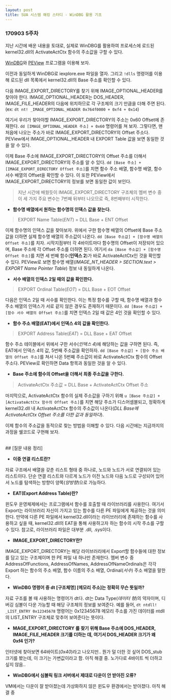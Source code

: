 ```yaml
---
layout: post
title: SUA 시스템 해킹 스터디 - WinDBG 활용 기초
---
```


### 170903 5주차

지난 시간에 배운 내용을 토대로, 실제로 WinDBG를 활용하여 프로세스에 로드된 kernel32.dll의 ActivateActCtx 함수의 주소값을 구할 수 있다.

[WinDBG](https://developer.microsoft.com/ko-kr/windows/hardware/windows-driver-kit)와 [PEView](http://wjradburn.com/software/) 프로그램을 이용해 보자.

이전과 동일하게 WinDBG로 iexplore.exe 파일을 열자. 그리고 `!dlls` 명령어를 이용해 로드된 dll 목록에서 kernel32.dll의 Base 주소를 확인할 수 있다.

다음 IMAGE_EXPORT_DIRECTORY를 찾기 위해 IMAGE_OPTIONAL_HEADER를 찾아야 한다. IMAGE_OPTIONAL_HEADER는 DOS_HEADER, IMAGE_FILE_HEADER의 다음에 위치하므로 각 구조체의 크기 만큼을 더해 주면 된다. (ex: `dt nt! _IMAGE_OPTIONAL_HEADER 0x764f0000 + 0xf4 + 0x14`)

여기서 우리가 찾아야할 IMAGE_EXPORT_DIRECTORY의 주소는 0x60 Offset에 존재한다. `dd [IMAGE_OPTIONAL_HEADER 주소] + 0x60` 명령어를 쳐 보자. 그렇다면, 맨 처음에 나오는 주소가 바로 IMAGE_EXPORT_DIRECTORY의 Offset 주소다. PEView에서 IMAGE_OPTIONAL_HEADER 내 EXPORT Table 값을 보면 동일한 것을 알 수 있다.

이제 Base 주소에 IMAGE_EXPORT_DIRECTORY의 Offset 주소를 더해서 IMAGE_EXPORT_DIRECTORY의 주소를 알 수 있다. `dd [Base 주소] + [IMAGE_EXPORT_DIRECTORY Offset 주소]`를 치면 함수 주소 배열, 함수명 배열, 함수 서수 배열의 Offset을 확인할 수 있다. 이 또한 PEView에서 IMAGE_EXPORT_DIRECTORY의 정보를 보면 동일한 값이 보인다.
> 지난 시간에 배웠듯이 IMAGE_EXPORT_DIRECTORY 구조체의 멤버 변수 중 이 세 가지 주요 변수는 7번째 뒤부터 나오므로 즉, 8번째부터 시작한다.

- **함수명 배열에서 원하는 함수명의 인덱스 값을 찾는다.**
> EXPORT Name Table(*ENT*) = DLL Base + ENT Offset

이제 함수명의 인덱스 값을 찾아보자. 위에서 구한 함수명 배열의 Offset에 Base 주소값을 더하면 실제 함수명 배열의 주소값이 나온다. `dd [Base 주소값] + [함수명 배열의 Offset 주소]`를 치자. 시작지점부터 각 4바이트마다 함수명의 Offset이 저장되어 있으며, Base 주소에 각 Offset 주소를 더하면 된다. 여기서 `da [Base 주소값] + [함수명 Offset 주소]`를 치면 세 번째 함수(**인덱스 2**)가 바로 ActivateActCtx인 것을 확인할 수 있다. PEView로 보면 함수명 배열(*IMAGE_NT_HEADER > SECTION.text > EXPORT Name Pointer Table*) 정보 내 동일하게 나온다.

- **서수 배열의 인덱스 2일 때의 값을 확인한다.**
> EXPORT Ordinal Table(*EOT*) = DLL Base + EOT Offset

다음은 인덱스 2일 때 서수를 확인한다. 이는 특정 함수를 구할 때, 함수명 배열과 함수 주소 배열의 인덱스가 서로 같지 않은 경우도 존재하기 때문이다. `dd [Base 주소값] + [함수 서수 배열의 Offset 주소]`를 치면 인덱스 2일 때 값은 4인 것을 확인할 수 있다.

- **함수 주소 배열(EAT)에서 인덱스 4의 값을 확인한다.**
> EXPORT Address Table(*EAT*) = DLL Base + EAT Offset

함수 주소 테이블에서 위에서 구한 서수(*인덱스 4*)에 해당하는 값을 구하면 된다. 즉, EAT에서 인덱스 4의 값, 5번째 주소값을 확인하자. `dd [Base 주소값] + [함수 주소 배열의 Offset 주소]`를 쳐서 나온 5번째 주소값이 바로 ActivateActCtx 함수의 Offset 주소다. PEView로 확인하면 Data 항목과 동일한 것을 알 수 있다.

- **Base 주소에 함수의 Offset을 더해서 최종 주소값을 구한다.**
> ActivateActCtx 주소값 = DLL Base + ActivateActCtx Offset 주소

마지막으로, ActivateActCtx 함수의 실제 주소값을 구하기 위해 `u [Base 주소값] + [ActivateActCtx 함수의 Offset 주소]`를 치면 해당 주소가 디스어셈블되고, 정확하게 kernel32.dll 내 ActivateActCtx 함수의 주소값이 나온다(*DLL Base에 ActivateActCtx Offset 주소를 더한 값과 동일하다*).

이제 함수의 주소값을 동적으로 찾는 방법을 이해할 수 있다. 다음 시간에는 지금까지의 과정을 쉘코드로 구현해 보자.

<br>
## [질문 내용 정리]

- **이중 연결 리스트란?**

자료 구조에서 배열을 갖춘 리스트 형태 중 하나로, 노드와 노드가 서로 연결되어 있는 리스트이다. 단순 연결 리스트와 다르게 노드가 이전 노드와 다음 노드로 구성되어 있어서 노드를 탐색하는 방향이 양쪽(*양방향*)으로 가능하다.

- **EAT(Export Address Table)란?**

윈도우 운영체제에서는 프로그램에서 함수를 호출할 때 라이브러리를 사용한다. 여기서 Export는 라이브러리 자신이 가지고 있는 함수를 다른 PE 파일에게 제공하는 것을 의미한다. 만약에 다른 PE 파일에서 kernel32.dll이라는 라이브러리에 존재하는 함수를 사용하고 싶을 때, kernel32.dll의 EAT을 통해 사용하고자 하는 함수의 시작 주소를 구할 수 있다. 참고로, 라이브러리 파일은 대부분 .dll, .sys이다.

- **IMAGE_EXPORT_DIRECTORY란?**

IMAGE_EXPORT_DIRECTORY는 해당 라이브러리에서 Export할 함수들에 대한 정보를 담고 있는 구조체이며 한 PE 파일 내 하나만 존재한다. 멤버 변수 중 AddressOfFunctions, AddressOfNames, AddressOfNameOrdinals은 각각 Export 하는 함수의 주소 배열, 함수 이름의 주소 배열, Ordinal(*서수*) 주소 배열을 말한다.

- **WinDBG 명령어 중 dt [구조체명] [메모리 주소]는 정확히 무슨 뜻일까?**

자료 구조를 볼 때 사용하는 명령어가 dt다. dt는 Data Type(*데이터 형*)의 약자이며, 디버깅 심볼이 다운 가능할 때 해당 구조체의 정보를 보여준다. 예를 들어, `dt ntdll! _LIST_ENTRY 0x12345678` 명령어는 0x12345678 메모리 주소를 가진 데이터를 ntdll의 LIST_ENTRY 구조체로 맞추어 보여준다는 뜻이다.

- **MAGE_EXPORT_DIRECTORY 를 찾기 위해 Base 주소에 DOS_HEADER, IMAGE_FILE_HEADER 크기를 더하는 데, 여기서 DOS_HEADER 크기가 왜 0xf4 인가?**

인터넷에 찾아보면 64바이트(*0x40*)라고 나오지만.. 뭔가 덜 더한 것 싶어 DOS_stub 크기를 봤는데, 이 크기는 가변값이라고 함. 아직 해결 중. 노가다로 4바이트 씩 더하고 싶지 않음..

- **WinDBG에서 심볼릭 링크 서버에서 제대로 다운이 안 받아진 오류?**

VM에서는 다운이 잘 받아졌는데 가상화하지 않은 윈도우 환경에서는 받아졌다. 아직 해결 중
